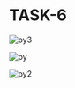 # TASK-6



![py3](https://user-images.githubusercontent.com/44669396/228646620-89e23580-2581-4ac3-b18c-c208c3859531.jpeg)

![py](https://user-images.githubusercontent.com/44669396/228646660-0bc7f5d5-0ba3-4a74-bbba-fe2fab624a44.jpeg)

![py2](https://user-images.githubusercontent.com/44669396/228646641-48f7331f-e3c9-488b-8c5b-fe36024438f8.jpeg)

